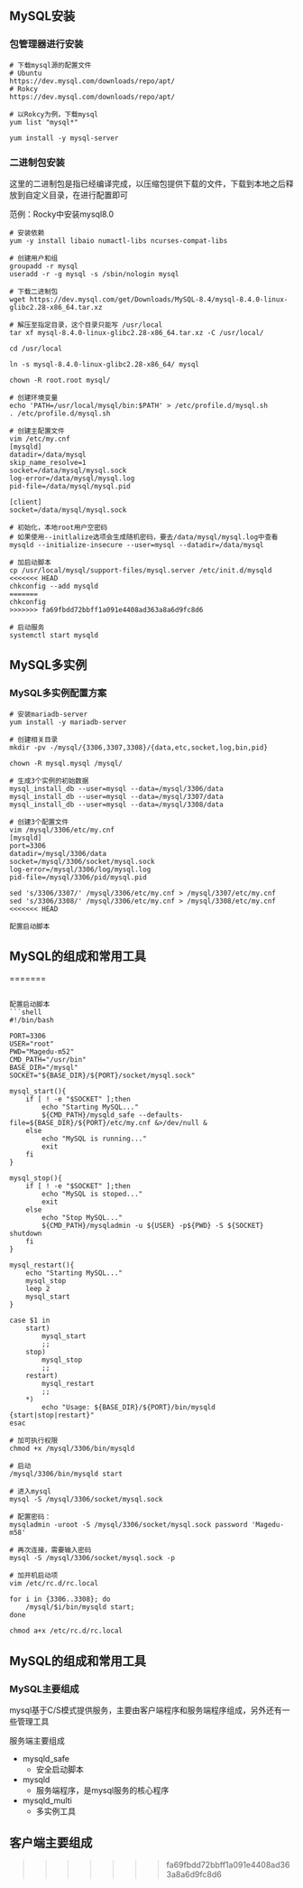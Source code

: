 ## MySQL安装

### 包管理器进行安装
```shell
# 下载mysql源的配置文件
# Ubuntu
https://dev.mysql.com/downloads/repo/apt/
# Rokcy
https://dev.mysql.com/downloads/repo/apt/

# 以Rokcy为例，下载mysql
yum list "mysql*"

yum install -y mysql-server
```


### 二进制包安装

这里的二进制包是指已经编译完成，以压缩包提供下载的文件，下载到本地之后释放到自定义目录，在进行配置即可

范例：Rocky中安装mysql8.0
```shell
# 安装依赖
yum -y install libaio numactl-libs ncurses-compat-libs

# 创建用户和组
groupadd -r mysql
useradd -r -g mysql -s /sbin/nologin mysql

# 下载二进制包
wget https://dev.mysql.com/get/Downloads/MySQL-8.4/mysql-8.4.0-linux-glibc2.28-x86_64.tar.xz

# 解压至指定目录，这个目录只能写 /usr/local
tar xf mysql-8.4.0-linux-glibc2.28-x86_64.tar.xz -C /usr/local/

cd /usr/local

ln -s mysql-8.4.0-linux-glibc2.28-x86_64/ mysql

chown -R root.root mysql/

# 创建环境变量
echo 'PATH=/usr/local/mysql/bin:$PATH' > /etc/profile.d/mysql.sh
. /etc/profile.d/mysql.sh

# 创建主配置文件
vim /etc/my.cnf
[mysqld]
datadir=/data/mysql
skip_name_resolve=1
socket=/data/mysql/mysql.sock
log-error=/data/mysql/mysql.log
pid-file=/data/mysql/mysql.pid

[client]
socket=/data/mysql/mysql.sock

# 初始化，本地root用户空密码
# 如果使用--initlalize选项会生成随机密码，要去/data/mysql/mysql.log中查看
mysqld --initialize-insecure --user=mysql --datadir=/data/mysql

# 加启动脚本
cp /usr/local/mysql/support-files/mysql.server /etc/init.d/mysqld
<<<<<<< HEAD
chkconfig --add mysqld
=======
chkconfig
>>>>>>> fa69fbdd72bbff1a091e4408ad363a8a6d9fc8d6

# 启动服务
systemctl start mysqld
```

## MySQL多实例

### MySQL多实例配置方案
```shell
# 安装mariadb-server
yum install -y mariadb-server

# 创建相关目录
mkdir -pv -/mysql/{3306,3307,3308}/{data,etc,socket,log,bin,pid}

chown -R mysql.mysql /mysql/

# 生成3个实例的初始数据
mysql_install_db --user=mysql --data=/mysql/3306/data
mysql_install_db --user=mysql --data=/mysql/3307/data
mysql_install_db --user=mysql --data=/mysql/3308/data

# 创建3个配置文件
vim /mysql/3306/etc/my.cnf
[mysqld]
port=3306
datadir=/mysql/3306/data
socket=/mysql/3306/socket/mysql.sock
log-error=/mysql/3306/log/mysql.log
pid-file=/mysql/3306/pid/mysql.pid

sed 's/3306/3307/' /mysql/3306/etc/my.cnf > /mysql/3307/etc/my.cnf
sed 's/3306/3308/' /mysql/3306/etc/my.cnf > /mysql/3308/etc/my.cnf
<<<<<<< HEAD

配置启动脚本

```

## MySQL的组成和常用工具
=======
```

配置启动脚本
```shell
#!/bin/bash

PORT=3306
USER="root"
PWD="Magedu-m52"
CMD_PATH="/usr/bin"
BASE_DIR="/mysql"
SOCKET="${BASE_DIR}/${PORT}/socket/mysql.sock"

mysql_start(){
    if [ ! -e "$SOCKET" ];then
        echo "Starting MySQL..."
        ${CMD_PATH}/mysqld_safe --defaults-file=${BASE_DIR}/${PORT}/etc/my.cnf &>/dev/null &
    else
        echo "MySQL is running..."
        exit
    fi
}

mysql_stop(){
    if [ ! -e "$SOCKET" ];then
        echo "MySQL is stoped..."
        exit
    else
        echo "Stop MySQL..."
        ${CMD_PATH}/mysqladmin -u ${USER} -p${PWD} -S ${SOCKET} shutdown
    fi
}

mysql_restart(){
    echo "Starting MySQL..."
    mysql_stop
    leep 2
    mysql_start
}

case $1 in
    start)
        mysql_start
        ;;
    stop)
        mysql_stop
        ;;
    restart)
        mysql_restart
        ;;
    *)
        echo "Usage: ${BASE_DIR}/${PORT}/bin/mysqld {start|stop|restart}"
esac
```

```shell
# 加可执行权限
chmod +x /mysql/3306/bin/mysqld

# 启动
/mysql/3306/bin/mysqld start

# 进入mysql
mysql -S /mysql/3306/socket/mysql.sock

# 配置密码：
mysqladmin -uroot -S /mysql/3306/socket/mysql.sock password 'Magedu-m58'

# 再次连接，需要输入密码
mysql -S /mysql/3306/socket/mysql.sock -p

# 加开机启动项
vim /etc/rc.d/rc.local

for i in {3306..3308}; do
    /mysql/$i/bin/mysqld start;
done

chmod a+x /etc/rc.d/rc.local
```


## MySQL的组成和常用工具

### MySQL主要组成

mysql基于C/S模式提供服务，主要由客户端程序和服务端程序组成，另外还有一些管理工具

服务端主要组成
- mysqld_safe
  - 安全启动脚本
- mysqld
  - 服务端程序，是mysql服务的核心程序
- mysqld_multi
  - 多实例工具


客户端主要组成
- 
>>>>>>> fa69fbdd72bbff1a091e4408ad363a8a6d9fc8d6
